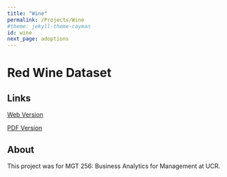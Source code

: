 ```yaml
---
title: "Wine"
permalink: /Projects/Wine
#theme: jekyll-theme-cayman
id: wine
next_page: adoptions
---
```



# Red Wine Dataset

## Links
[Web Version](assets/docs/Wine/Final-Report.html)

[PDF Version](assets/docs/Wine/Final-Report.pdf)

## About
This project was for MGT 256: Business Analytics for Management at UCR.
